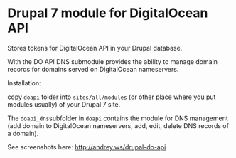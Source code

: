 # Drupal 7 module for DigitalOcean API

Stores tokens for DigitalOcean API in your Drupal database.

With the DO API DNS submodule provides the ability to manage domain records for domains served on DigitalOcean nameservers.

Installation:

copy `doapi` folder into `sites/all/modules` (or other place where you put modules usually) of your Drupal 7 site.

The `doapi_dns`subfolder in `doapi` contains the module for DNS management (add domain to DigitalOcean nameservers, add, edit, delete DNS records of a domain).

See screenshots here: http://andrey.ws/drupal-do-api
